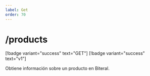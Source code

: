 ```yaml
---
label: Get
order: 70
---
```

# /products
[!badge variant="success" text="GET"] [!badge variant="success" text="v1"]

Obtiene información sobre un producto en Biteral.
